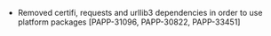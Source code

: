 * Removed certifi, requests and urllib3 dependencies in order to use platform packages [PAPP-31096, PAPP-30822, PAPP-33451]